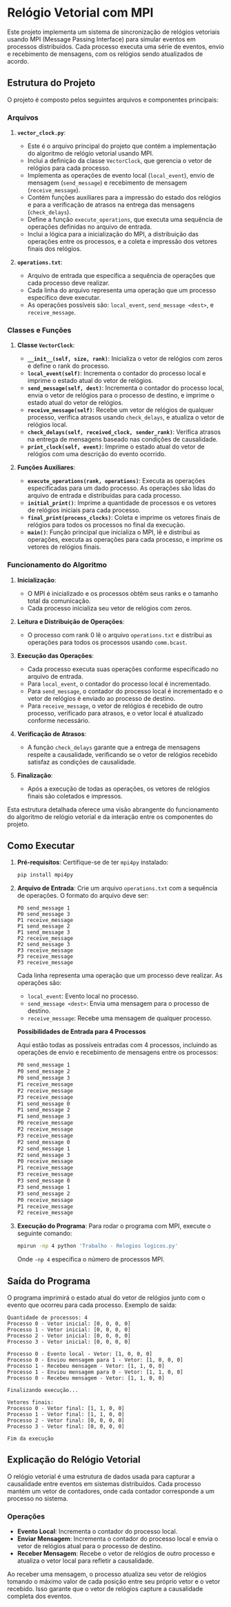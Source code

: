 # Relógio Vetorial com MPI

Este projeto implementa um sistema de sincronização de relógios vetoriais usando MPI (Message Passing Interface) para simular eventos em processos distribuídos. Cada processo executa uma série de eventos, envio e recebimento de mensagens, com os relógios sendo atualizados de acordo.

## Estrutura do Projeto

O projeto é composto pelos seguintes arquivos e componentes principais:

### Arquivos

1. **`vector_clock.py`**:
   - Este é o arquivo principal do projeto que contém a implementação do algoritmo de relógio vetorial usando MPI.
   - Inclui a definição da classe `VectorClock`, que gerencia o vetor de relógios para cada processo.
   - Implementa as operações de evento local (`local_event`), envio de mensagem (`send_message`) e recebimento de mensagem (`receive_message`).
   - Contém funções auxiliares para a impressão do estado dos relógios e para a verificação de atrasos na entrega das mensagens (`check_delays`).
   - Define a função `execute_operations`, que executa uma sequência de operações definidas no arquivo de entrada.
   - Inclui a lógica para a inicialização do MPI, a distribuição das operações entre os processos, e a coleta e impressão dos vetores finais dos relógios.

2. **`operations.txt`**:
   - Arquivo de entrada que especifica a sequência de operações que cada processo deve realizar.
   - Cada linha do arquivo representa uma operação que um processo específico deve executar.
   - As operações possíveis são: `local_event`, `send_message <dest>`, e `receive_message`.

### Classes e Funções

1. **Classe `VectorClock`**:
   - **`__init__(self, size, rank)`**: Inicializa o vetor de relógios com zeros e define o rank do processo.
   - **`local_event(self)`**: Incrementa o contador do processo local e imprime o estado atual do vetor de relógios.
   - **`send_message(self, dest)`**: Incrementa o contador do processo local, envia o vetor de relógios para o processo de destino, e imprime o estado atual do vetor de relógios.
   - **`receive_message(self)`**: Recebe um vetor de relógios de qualquer processo, verifica atrasos usando `check_delays`, e atualiza o vetor de relógios local.
   - **`check_delays(self, received_clock, sender_rank)`**: Verifica atrasos na entrega de mensagens baseado nas condições de causalidade.
   - **`print_clock(self, event)`**: Imprime o estado atual do vetor de relógios com uma descrição do evento ocorrido.

2. **Funções Auxiliares**:
   - **`execute_operations(rank, operations)`**: Executa as operações especificadas para um dado processo. As operações são lidas do arquivo de entrada e distribuídas para cada processo.
   - **`initial_print()`**: Imprime a quantidade de processos e os vetores de relógios iniciais para cada processo.
   - **`final_print(process_clocks)`**: Coleta e imprime os vetores finais de relógios para todos os processos no final da execução.
   - **`main()`**: Função principal que inicializa o MPI, lê e distribui as operações, executa as operações para cada processo, e imprime os vetores de relógios finais.

### Funcionamento do Algoritmo

1. **Inicialização**:
   - O MPI é inicializado e os processos obtêm seus ranks e o tamanho total da comunicação.
   - Cada processo inicializa seu vetor de relógios com zeros.

2. **Leitura e Distribuição de Operações**:
   - O processo com rank 0 lê o arquivo `operations.txt` e distribui as operações para todos os processos usando `comm.bcast`.

3. **Execução das Operações**:
   - Cada processo executa suas operações conforme especificado no arquivo de entrada.
   - Para `local_event`, o contador do processo local é incrementado.
   - Para `send_message`, o contador do processo local é incrementado e o vetor de relógios é enviado ao processo de destino.
   - Para `receive_message`, o vetor de relógios é recebido de outro processo, verificado para atrasos, e o vetor local é atualizado conforme necessário.

4. **Verificação de Atrasos**:
   - A função `check_delays` garante que a entrega de mensagens respeite a causalidade, verificando se o vetor de relógios recebido satisfaz as condições de causalidade.

5. **Finalização**:
   - Após a execução de todas as operações, os vetores de relógios finais são coletados e impressos.

Esta estrutura detalhada oferece uma visão abrangente do funcionamento do algoritmo de relógio vetorial e da interação entre os componentes do projeto.

## Como Executar

1. **Pré-requisitos**: Certifique-se de ter `mpi4py` instalado:
   ```bash
   pip install mpi4py
   ```

2. **Arquivo de Entrada**: Crie um arquivo `operations.txt` com a sequência de operações. O formato do arquivo deve ser:

   ```
   P0 send_message 1
   P0 send_message 3
   P1 receive_message
   P1 send_message 2
   P1 send_message 3
   P2 receive_message
   P2 send_message 3
   P3 receive_message
   P3 receive_message
   P3 receive_message
   ```

   Cada linha representa uma operação que um processo deve realizar. As operações são:

   - `local_event`: Evento local no processo.
   - `send_message <dest>`: Envia uma mensagem para o processo de destino.
   - `receive_message`: Recebe uma mensagem de qualquer processo.

   **Possibilidades de Entrada para 4 Processos**

   Aqui estão todas as possíveis entradas com 4 processos, incluindo as operações de envio e recebimento de mensagens entre os processos:

   ```txt
   P0 send_message 1
   P0 send_message 2
   P0 send_message 3
   P1 receive_message
   P2 receive_message
   P3 receive_message
   P1 send_message 0
   P1 send_message 2
   P1 send_message 3
   P0 receive_message
   P2 receive_message
   P3 receive_message
   P2 send_message 0
   P2 send_message 1
   P2 send_message 3
   P0 receive_message
   P1 receive_message
   P3 receive_message
   P3 send_message 0
   P3 send_message 1
   P3 send_message 2
   P0 receive_message
   P1 receive_message
   P2 receive_message
   ```

3. **Execução do Programa**: Para rodar o programa com MPI, execute o seguinte comando:

   ```bash
   mpirun -np 4 python 'Trabalho - Relogios logicos.py'
   ```

   Onde `-np 4` especifica o número de processos MPI.

## Saída do Programa

O programa imprimirá o estado atual do vetor de relógios junto com o evento que ocorreu para cada processo. Exemplo de saída:

```
Quantidade de processos: 4
Processo 0 - Vetor inicial: [0, 0, 0, 0]
Processo 1 - Vetor inicial: [0, 0, 0, 0]
Processo 2 - Vetor inicial: [0, 0, 0, 0]
Processo 3 - Vetor inicial: [0, 0, 0, 0]

Processo 0 - Evento local - Vetor: [1, 0, 0, 0]
Processo 0 - Enviou mensagem para 1 - Vetor: [1, 0, 0, 0]
Processo 1 - Recebeu mensagem - Vetor: [1, 1, 0, 0]
Processo 1 - Enviou mensagem para 0 - Vetor: [1, 1, 0, 0]
Processo 0 - Recebeu mensagem - Vetor: [1, 1, 0, 0]

Finalizando execução...

Vetores finais:
Processo 0 - Vetor final: [1, 1, 0, 0]
Processo 1 - Vetor final: [1, 1, 0, 0]
Processo 2 - Vetor final: [0, 0, 0, 0]
Processo 3 - Vetor final: [0, 0, 0, 0]

Fim da execução
```

## Explicação do Relógio Vetorial

O relógio vetorial é uma estrutura de dados usada para capturar a causalidade entre eventos em sistemas distribuídos. Cada processo mantém um vetor de contadores, onde cada contador corresponde a um processo no sistema.

### Operações

- **Evento Local**: Incrementa o contador do processo local.
- **Enviar Mensagem**: Incrementa o contador do processo local e envia o vetor de relógios atual para o processo de destino.
- **Receber Mensagem**: Recebe o vetor de relógios de outro processo e atualiza o vetor local para refletir a causalidade.

Ao receber uma mensagem, o processo atualiza seu vetor de relógios tomando o máximo valor de cada posição entre seu próprio vetor e o vetor recebido. Isso garante que o vetor de relógios capture a causalidade completa dos eventos.